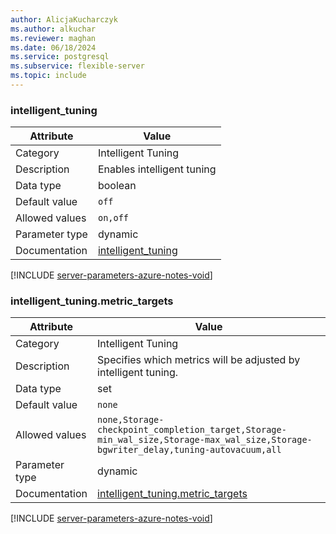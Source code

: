 ```yaml
---
author: AlicjaKucharczyk
ms.author: alkuchar
ms.reviewer: maghan
ms.date: 06/18/2024
ms.service: postgresql
ms.subservice: flexible-server
ms.topic: include
---
```

### intelligent_tuning

| Attribute      | Value                                                      |
|----------------|------------------------------------------------------------|
| Category       | Intelligent Tuning |
| Description    | Enables intelligent tuning                                      |
| Data type      | boolean   |
| Default value  | `off`         |
| Allowed values | `on,off`                                                                                                                           |
| Parameter type | dynamic        |
| Documentation  | [intelligent_tuning](../concepts-intelligent-tuning.md)                |


[!INCLUDE [server-parameters-azure-notes-void](./server-parameters-azure-notes-void.md)]



### intelligent_tuning.metric_targets

| Attribute      | Value                                                      |
|----------------|------------------------------------------------------------|
| Category       | Intelligent Tuning |
| Description    | Specifies which metrics will be adjusted by intelligent tuning. |
| Data type      | set       |
| Default value  | `none`        |
| Allowed values | `none,Storage-checkpoint_completion_target,Storage-min_wal_size,Storage-max_wal_size,Storage-bgwriter_delay,tuning-autovacuum,all` |
| Parameter type | dynamic        |
| Documentation  | [intelligent_tuning.metric_targets](../concepts-intelligent-tuning.md) |


[!INCLUDE [server-parameters-azure-notes-void](./server-parameters-azure-notes-void.md)]



